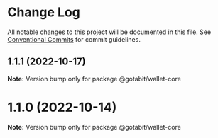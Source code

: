 # Change Log

All notable changes to this project will be documented in this file.
See [Conventional Commits](https://conventionalcommits.org) for commit guidelines.

## 1.1.1 (2022-10-17)

**Note:** Version bump only for package @gotabit/wallet-core





# 1.1.0 (2022-10-14)

**Note:** Version bump only for package @gotabit/wallet-core

